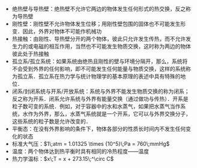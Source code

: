 - 绝热壁与导热壁：绝热壁不允许它两边的物体发生任何形式的热交换，反之称为导热壁
- 刚性壁：刚性壁不允许物体发生位移；用刚性壁包围的固体也不可能发生形变．因此，外界对物体不可能作机械功
- 热接触：由刚性、导热壁分开的两个物体，彼此只允许发生传热，而不允许发生力的或电磁的相互作用，当然也不可能发生物质交换，这时称为两边的物体彼此处于热接触
- 孤立系/孤立系统：如果系统由绝热且刚性的壁与环境分隔开，那么，系统将不会受到外界的任何影响，即不可能发生任何能量与物质交换，这样的系统称为孤立系．孤立系在热力学与统计物理学的基本原理的表述中具有特殊的地位．
- 闭系/封闭系统与开系/开放系统：系统与外界不能发生物质交换的称为闭系；反之称为开系．闭系允许系统与外界有能量交换（通过做功与传热）．开系是粒子数可变的系统．例如，对于容器中的水和水蒸气，如果把水蒸气当作系统，水作为外界，那么，水蒸气系统就是一个开系，它可以与外界交换分子，这些系统的粒子数是允许改变的．
- 平衡态：在没有外界影响的条件下，物体各部分的性质长时间内不发生任何变化的状态
- <div>
	标准大气压：$1\;atm = 1.01325 \times {10^5}\;Pa = 760\;mmHg$
	</div>
- 温度：两个物体达到热平衡时具有相同的冷热程度——温度
- <div>
	热力学温标：$x\;T = x + 273.15\;^\circ C$
	</div>